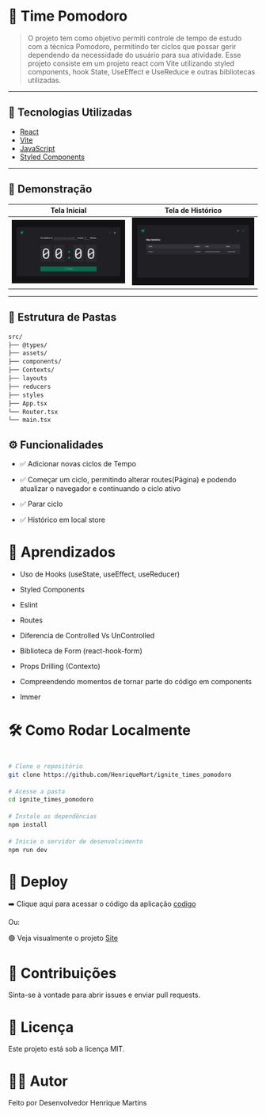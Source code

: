 # 📘 Time Pomodoro

> O projeto tem como objetivo permiti controle de tempo de estudo com a técnica Pomodoro, permitindo ter ciclos que possar gerir dependendo da necessidade do usuário para sua atividade.
> Esse projeto consiste em um projeto react com Vite utilizando styled components, hook State, UseEffect e UseReduce e outras bibliotecas utilizadas.

---

## 🚀 Tecnologias Utilizadas

- [React](https://reactjs.org/)
- [Vite](https://vitejs.dev/)
- [JavaScript](https://developer.mozilla.org/pt-BR/docs/Web/JavaScript)
- [Styled Components](https://styled-components.com/) 

---

## 📸 Demonstração

| Tela Inicial | Tela de Histórico |
|--------------|-----------------|
| ![Home](/src/assets/readme/Home.webp)|![Histórico](/src/assets/readme/history.webp)

---

## 📂 Estrutura de Pastas

```bash
src/
├── @types/
├── assets/
├── components/
├── Contexts/
├── layouts
├── reducers
├── styles
├── App.tsx
└── Router.tsx
└── main.tsx
```
## ⚙️ Funcionalidades

- ✅ Adicionar novas ciclos de Tempo

- ✅ Começar um ciclo, permitindo alterar routes(Página) e podendo atualizar o navegador e continuando o ciclo ativo

- ✅ Parar ciclo

- ✅ Histórico em local store

# 🧠 Aprendizados

- Uso de Hooks (useState, useEffect, useReducer)

- Styled Components

- Eslint

- Routes

- Diferencia de Controlled Vs UnControlled

- Biblioteca de Form (react-hook-form)

- Props Drilling (Contexto)

- Compreendendo momentos de tornar parte do código em components

- Immer

# 🛠️ Como Rodar Localmente

```bash

# Clone o repositório
git clone https://github.com/HenriqueMart/ignite_times_pomodoro

# Acesse a pasta
cd ignite_times_pomodoro

# Instale as dependências
npm install

# Inicie o servidor de desenvolvimento
npm run dev

```

# 🔗 Deploy

➡️ Clique aqui para acessar o código da aplicação [codigo](https://github.com/HenriqueMart/ignite_times_pomodoro)

Ou:

🟢 Veja visualmente o projeto [Site]() 

# 🤝 Contribuições
Sinta-se à vontade para abrir issues e enviar pull requests.

# 📄 Licença
Este projeto está sob a licença MIT.

# 👨‍💻 Autor
Feito por Desenvolvedor Henrique Martins